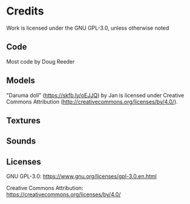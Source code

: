 # Credits
Work is licensed under the GNU GPL-3.0, unless otherwise noted

## Code

Most code by Doug Reeder

## Models

"Daruma doll" (https://skfb.ly/oEJJQ) by Jan is licensed under Creative Commons Attribution (http://creativecommons.org/licenses/by/4.0/).

## Textures


## Sounds


## Licenses

GNU GPL-3.0: https://www.gnu.org/licenses/gpl-3.0.en.html

Creative Commons Attribution: https://creativecommons.org/licenses/by/4.0/
